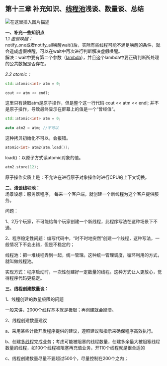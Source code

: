 ## 第十三章 补充知识、[线程池](https://so.csdn.net/so/search?q=%E7%BA%BF%E7%A8%8B%E6%B1%A0&spm=1001.2101.3001.7020)浅谈、数量谈、总结

![在这里插入图片描述](res/13.补充知识，线程池/watermark,type_ZmFuZ3poZW5naGVpdGk,shadow_10,text_aHR0cHM6Ly9ibG9nLmNzZG4ubmV0L3FxXzM4MjMxNzEz,size_16,color_FFFFFF,t_70#pic_center.png)

**一、补充一些知识点**  
_1.1 虚假唤醒：_  
notify\_one或者notify\_all唤醒wait()后，实际有些线程可能不满足唤醒的条件，就会造成虚假唤醒，可以在wait中再次进行判断解决虚假唤醒。  
解决：wait中要有第二个参数（[lambda](https://so.csdn.net/so/search?q=lambda&spm=1001.2101.3001.7020)），并且这个lambda中要正确判断所处理的公共数据是否存在。

_2.2 atomic：_

```cpp
std::atomic<int> atm = 0;
 
cout << atm << endl;
```

这里只有读取atm是原子操作，但是整个这一行代码 cout << atm << endl; 并不是原子操作，导致最终显示在屏幕上的值是一个“曾经值”。

```cpp
std::atomic<int> atm = 0;
 
auto atm2 = atm; //不可以
```

这种拷贝初始化不可以，会报错。

```cpp
atomic<int> atm2(atm.load());
```

load()：以原子方式读atomic对象的值。

```cpp
atm2.store(12);
```

原子操作实质上是：不允许在进行原子对象操作时进行CPU的上下文切换。

**二、浅谈线程池：**  
场景设想：服务器程序， 每来一个客户端，就创建一个新线程为这个客户提供服务。

问题：

1、2万个玩家，不可能给每个玩家创建一个新线程，此程序写法在这种场景下不通。

2、程序稳定性问题：编写代码中，“时不时地突然”创建一个线程，这种写法，一般情况下不会出错，但是不稳定的；

线程池：把一堆线程弄到一起，统一管理。这种统一管理调度，循环利用的方式，就叫做线程池。

实现方式：程序启动时，一次性创建好一定数量的线程。这种方式让人更放心，觉得程序代码更稳定。

**三、线程创建数量谈：**

1、线程创建的数量极限的问题

一般来讲，2000个线程基本就是极限；再创建就会崩溃。

2、线程创建数量建议

a、采用某些计数开发程序提供的建议，遵照建议和指示来确保程序高效执行。

b、创建[多线程](https://so.csdn.net/so/search?q=%E5%A4%9A%E7%BA%BF%E7%A8%8B&spm=1001.2101.3001.7020)完成业务；考虑可能被阻塞的线程数量，创建多余最大被阻塞线程数量的线程，如100个线程被阻塞再充值业务，开110个线程就是很合适的

c、线程创建数量尽量不要超过500个，尽量控制在200个之内；